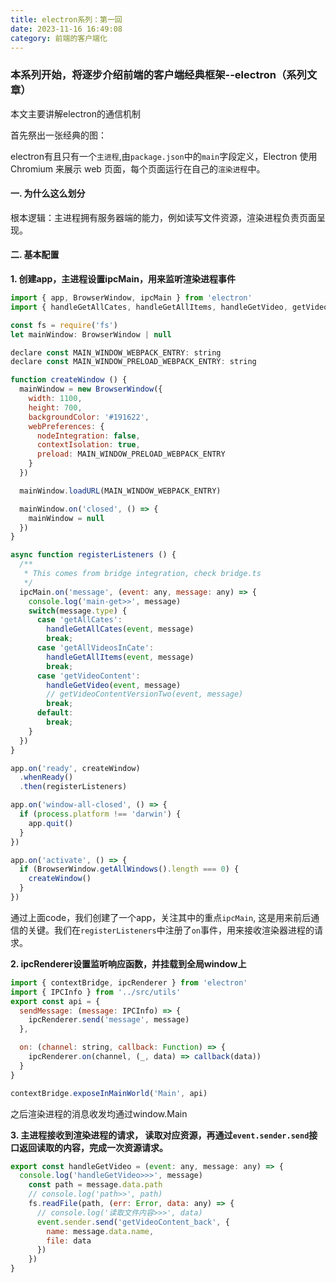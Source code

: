```yaml
---
title: electron系列：第一回
date: 2023-11-16 16:49:08
category: 前端的客户端化
---
```


### 本系列开始，将逐步介绍前端的客户端经典框架--electron（系列文章）
本文主要讲解electron的通信机制

首先祭出一张经典的图：
<img src="/img/electron1_1.webp" alt="">

electron有且只有一个`主进程`,由`package.json`中的`main`字段定义，Electron 使用 Chromium 来展示 web 页面，每个页面运行在自己的`渲染进程`中。

#### 一. 为什么这么划分
根本逻辑：主进程拥有服务器端的能力，例如读写文件资源，渲染进程负责页面呈现。

#### 二. 基本配置
**1. 创建app，主进程设置ipcMain，用来监听渲染进程事件**
```javascript
import { app, BrowserWindow, ipcMain } from 'electron'
import { handleGetAllCates, handleGetAllItems, handleGetVideo, getVideoContentVersionTwo } from '../src/utils/videoApi'

const fs = require('fs')
let mainWindow: BrowserWindow | null

declare const MAIN_WINDOW_WEBPACK_ENTRY: string
declare const MAIN_WINDOW_PRELOAD_WEBPACK_ENTRY: string

function createWindow () {
  mainWindow = new BrowserWindow({
    width: 1100,
    height: 700,
    backgroundColor: '#191622',
    webPreferences: {
      nodeIntegration: false,
      contextIsolation: true,
      preload: MAIN_WINDOW_PRELOAD_WEBPACK_ENTRY
    }
  })

  mainWindow.loadURL(MAIN_WINDOW_WEBPACK_ENTRY)

  mainWindow.on('closed', () => {
    mainWindow = null
  })
}

async function registerListeners () {
  /**
   * This comes from bridge integration, check bridge.ts
   */
  ipcMain.on('message', (event: any, message: any) => {
    console.log('main-get>>', message)
    switch(message.type) {
      case 'getAllCates':
        handleGetAllCates(event, message)
        break;
      case 'getAllVideosInCate':
        handleGetAllItems(event, message)
        break;
      case 'getVideoContent':
        handleGetVideo(event, message)
        // getVideoContentVersionTwo(event, message)
        break;
      default:
        break;
    }
  })
}

app.on('ready', createWindow)
  .whenReady()
  .then(registerListeners)

app.on('window-all-closed', () => {
  if (process.platform !== 'darwin') {
    app.quit()
  }
})

app.on('activate', () => {
  if (BrowserWindow.getAllWindows().length === 0) {
    createWindow()
  }
})
```
通过上面code，我们创建了一个app，关注其中的重点`ipcMain`, 这是用来前后通信的关键。我们在`registerListeners`中注册了`on`事件，用来接收渲染器进程的请求。

**2. ipcRenderer设置监听响应函数，并挂载到全局window上**
    
```javascript
import { contextBridge, ipcRenderer } from 'electron'
import { IPCInfo } from '../src/utils'
export const api = {
  sendMessage: (message: IPCInfo) => {
    ipcRenderer.send('message', message)
  },

  on: (channel: string, callback: Function) => {
    ipcRenderer.on(channel, (_, data) => callback(data))
  }
}

contextBridge.exposeInMainWorld('Main', api)
```
之后渲染进程的消息收发均通过window.Main

**3. 主进程接收到渲染进程的请求， 读取对应资源，再通过`event.sender.send`接口返回读取的内容，完成一次资源请求。**
```javascript
export const handleGetVideo = (event: any, message: any) => {
  console.log('handleGetVideo>>>', message)
    const path = message.data.path
    // console.log('path>>', path)
    fs.readFile(path, (err: Error, data: any) => {
      // console.log('读取文件内容>>>', data)
      event.sender.send('getVideoContent_back', {
        name: message.data.name,
        file: data
      })
    })
}
```

